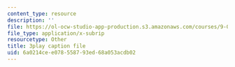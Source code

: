 ```yaml
---
content_type: resource
description: ''
file: https://ol-ocw-studio-app-production.s3.amazonaws.com/courses/9-00sc-introduction-to-psychology-fall-2011/6a0214cee078558793ed68a053acdb02_MYMYXhR2Ppw.vtt
file_type: application/x-subrip
resourcetype: Other
title: 3play caption file
uid: 6a0214ce-e078-5587-93ed-68a053acdb02
---
```

